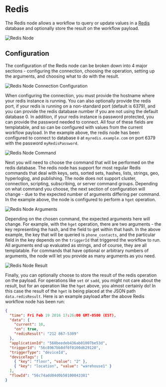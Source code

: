 # Redis

The Redis node allows a workflow to query or update values in a [Redis](http://redis.io/) database and optionally store the result on the workflow payload.

![Redis Node](/images/workflows/data/redis-node.png "Redis Node")

## Configuration

The configuration of the Redis node can be broken down into 4 major sections - configuring the connection, choosing the operation, setting up the arguments, and choosing what to do with the result.

![Redis Node Connection Configuration](/images/workflows/data/redis-node-connection.png "Redis Node Connection Configuration")

When configuring the connection, you must provide the hostname where your redis instance is running. You can also optionally provide the redis port, if your redis is running on a non-standard port (default is 6379), and you can provide the redis database number if you are not using the default database 0. In addition, if your redis instance is password protected, you can provide the password needed to connect. All four of these fields are templatable, and so can be configured with values from the current workflow payload.  In the example above, the redis node has been configured to connect to database `0` at `myredis.example.com` on port 6379 with the password `myRedisPassword`.

![Redis Node Command](/images/workflows/data/redis-node-command.png "Redis Node Command")

Next you will need to choose the command that will be performed on the redis database. The redis node has support for most regular Redis commands that deal with keys, sets, sorted sets, hashes, lists, strings, geo, hyperloglog, and publishing. The node does not support cluster, connection, scripting, subscribing, or server command groups. Depending on what command you choose, the next section of configuration will change - due to the expected number of arguments differing per command.  In the example above, the node is configured to perform a `hget` operation.

![Redis Node Arguments](/images/workflows/data/redis-node-arguments.png "Redis Node Arguments")

Depending on the chosen command, the expected arguments here will change.  For example,
with the `hget` operation, there are two arguments - the key representing the hash, and the field to get within that hash. In the above example, the key that will be queried is `phone_contacts`, and the particular field in the key depends on the `triggerId` that triggered the workflow to run.  All arguments end up evaluated as strings, and of course, they are all templatable.  For commands that have optional or arbitrary numbers of arguments, the node will let you provide as many arguments as you need.

![Redis Node Result](/images/workflows/data/redis-node-result.png "Redis Node Result")

Finally, you can optionally choose to store the result of the redis operation on the payload.  For operations like `set` or `sadd`, you might not care about the result, but for an operation like the `hget` above, you almost certainly do! In this case the result of the `hget` is being placed at the JSON path `data.redisResult`. Here is an example payload after the above Redis workflow node has been run:

```json
{
  "time": Fri Feb 19 2016 17:26:00 GMT-0500 (EST),
  "data": {
    "current": 10,
    "on": true,
    "redisResult": "212 867-5309"
  },
  "applicationId": "568beedeb436ab01007be53d",
  "triggerId": "56c8967bb8df0f0100d629120",
  "triggerType": "deviceId",
  "deviceTags": [
    { "key": "floor", "value": "2" },
    { "key": "location", "value": "warehouse1" }
  ],
  "flowId": "56c74add04d0b50100043381"
}
```
